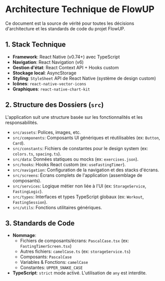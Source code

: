 # Architecture Technique de FlowUP

Ce document est la source de vérité pour toutes les décisions d'architecture et les standards de code du projet FlowUP.

## 1. Stack Technique

- **Framework**: React Native (v0.74+) avec TypeScript
- **Navigation**: React Navigation (v6)
- **Gestion d'état**: React Context API + Hooks custom
- **Stockage local**: AsyncStorage
- **Styling**: `StyleSheet` API de React Native (système de design custom)
- **Icônes**: `react-native-vector-icons`
- **Graphiques**: `react-native-chart-kit`

## 2. Structure des Dossiers (`src`)

L'application suit une structure basée sur les fonctionnalités et les responsabilités.

- `src/assets`: Polices, images, etc.
- `src/components`: Composants UI génériques et réutilisables (ex: `Button`, `Card`).
- `src/constants`: Fichiers de constantes pour le design system (ex: `colors.ts`, `spacing.ts`).
- `src/data`: Données statiques ou mocks (ex: `exercises.json`).
- `src/hooks`: Hooks React custom (ex: `useFastingTimer`).
- `src/navigation`: Configuration de la navigation et des stacks d'écrans.
- `src/screens`: Écrans complets de l'application (assemblage de composants).
- `src/services`: Logique métier non liée à l'UI (ex: `StorageService`, `FastingLogic`).
- `src/types`: Interfaces et types TypeScript globaux (ex: `Workout`, `FastingSession`).
- `src/utils`: Fonctions utilitaires génériques.

## 3. Standards de Code

- **Nommage**:
  - Fichiers de composants/écrans: `PascalCase.tsx` (ex: `FastingTimerScreen.tsx`)
  - Autres fichiers: `camelCase.ts` (ex: `storageService.ts`)
  - Composants: `PascalCase`
  - Variables & Fonctions: `camelCase`
  - Constantes: `UPPER_SNAKE_CASE`
- **TypeScript**: `strict` mode activé. L'utilisation de `any` est interdite.
